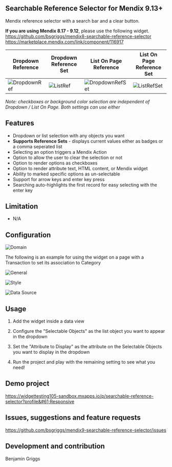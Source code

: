 ## Searchable Reference Selector for Mendix 9.13+

Mendix reference selector with a search bar and a clear button.

**If you are using Mendix 8.17 - 9.12**, please use the following widget.  
https://github.com/bsgriggs/mendix8-searchable-reference-selector  
https://marketplace.mendix.com/link/component/116917  

| Dropdown Reference | Dropdown Reference Set | List On Page Reference | List On Page Reference Set |
| ------------- | ------------- | ------------- | ------------- |
| ![DropdownRef]()   | ![ListRef]()   | ![DropdownRefSet]()   | ![ListRefSet]()   |  

*Note: checkboxes or background color selection are independent of Dropdown / List On Page. Both settings can use either*

## Features

-   Dropdown or list selection with any objects you want
-   **Supports Reference Sets** - displays current values either as badges or a comma seperated list
-   Selecting an option triggers a Mendix Action
-   Option to allow the user to clear the selection or not
-   Option to render options as checkboxes
-   Option to render attribute text, HTML content, or Mendix widget 
-   Ability to marked specific options as un-selectable
-   Support for arrow keys and enter key press
-   Searching auto-highlights the first record for easy selecting with the enter key

## Limitation

-   N/A 

## Configuration

![Domain]()  

The following is an example for using the widget on a page with a Transaction to set its association to Category  

![General]()  

![Style]()  

![Data Source]()  

## Usage

1. Add the widget inside a data view
2. Configure the "Selectable Objects" as the list object you want to appear in the dropdown
3. Set the "Attribute to Display" as the attribute on the Selectable Objects you want to display in the dropdown

6. Run the project and play with the remaining setting to see what you need!

## Demo project

https://widgettesting105-sandbox.mxapps.io/p/searchable-reference-selector?profile&#61;Responsive

## Issues, suggestions and feature requests

https://github.com/bsgriggs/mendix9-searchable-reference-selector/issues

## Development and contribution

Benjamin Griggs
